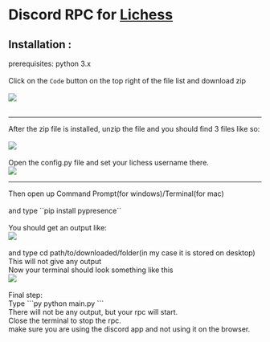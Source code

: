 # Discord RPC for [Lichess](https://lichess.org)

## Installation :
prerequisites: python 3.x
<br>
<br>
Click on the `Code` button on the top right of the file list and download zip
<br>
<br>
<img src= "https://imgur.com/hKMaTcr.jpg">
<br>
<br>
<hr>
After the zip file is installed, unzip the file
and you should find 3 files like so:
<br>
<br>
<img src="https://imgur.com/2DnDbCh.jpg">
<br>
<br>
Open the config.py file and set your lichess username there.
<br>
<img src="https://imgur.com/CAx4ivy.jpg">
<br>
<hr>
Then open up Command Prompt(for windows)/Terminal(for mac)
<br>
<br>
and type ``pip install pypresence``
<br>
<br>
You should get an output like:
<br>
<img src="https://imgur.com/raYsnEi.jpg">
<br>
<br>
and type cd path/to/downloaded/folder(in my case it is stored on desktop)
<br>
This will not give any output
<br>
Now your terminal should look something like this
<br>
<img src="https://imgur.com/QZ8ae2j.jpg">
<br>
<br>
Final step:
<br>
Type ```py
python main.py
```
<br>
There will not be any output, but your rpc will start.
<br>
Close the terminal to stop the rpc.
<br>
make sure you are using the discord app and not using it on the browser.
